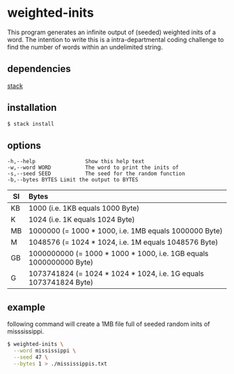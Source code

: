 weighted-inits
==============

This program generates an infinite output of (seeded) weighted inits of a word.
The intention to write this is a intra-departmental coding challenge to find
the number of words within an undelimited string.
## dependencies

[stack](http://haskellstack.org)

## installation

``` sh
$ stack install
```

## options

    -h,--help                Show this help text
    -w,--word WORD           The word to print the inits of
    -s,--seed SEED           The seed for the random function
    -b,--bytes BYTES Limit the output to BYTES

| SI  | Bytes                                                              | 
| --- |:-------------------------------------------------------------------|
| KB  | 1000 (i.e. 1KB equals 1000 Byte)                                   |
| K   | 1024 (i.e. 1K equals 1024 Byte)                                    |
| MB  | 1000000 (= 1000 * 1000, i.e. 1MB equals 1000000 Byte)              |
| M   | 1048576 (= 1024 * 1024, i.e. 1M equals 1048576 Byte)               |
| GB  | 1000000000 (= 1000 * 1000 * 1000, i.e. 1GB equals 1000000000 Byte) |
| G   | 1073741824 (= 1024 * 1024 * 1024, i.e. 1G equals 1073741824 Byte)  |

## example

following command will create a 1MB file full of seeded random inits of misssissippi.

``` sh
$ weighted-inits \
  --word mississippi \
  --seed 47 \
  --bytes 1 > ./mississippis.txt
```
